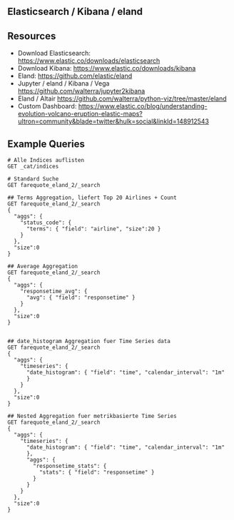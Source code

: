 ## Elasticsearch / Kibana / eland

## Resources

- Download Elasticsearch: https://www.elastic.co/downloads/elasticsearch
- Download Kibana: https://www.elastic.co/downloads/kibana
- Eland: https://github.com/elastic/eland
- Jupyter / eland / Kibana / Vega https://github.com/walterra/jupyter2kibana
- Eland / Altair https://github.com/walterra/python-viz/tree/master/eland
- Custom Dashboard: https://www.elastic.co/blog/understanding-evolution-volcano-eruption-elastic-maps?ultron=community&blade=twitter&hulk=social&linkId=148912543

## Example Queries

```
# Alle Indices auflisten
GET _cat/indices

# Standard Suche
GET farequote_eland_2/_search

## Terms Aggregation, liefert Top 20 Airlines + Count
GET farequote_eland_2/_search
{
  "aggs": {
    "status_code": {
      "terms": { "field": "airline", "size":20 }
    }
  },
  "size":0
}

## Average Aggregation
GET farequote_eland_2/_search
{
  "aggs": {
    "responsetime_avg": {
      "avg": { "field": "responsetime" }
    }
  },
  "size":0
}


## date_histogram Aggregation fuer Time Series data
GET farequote_eland_2/_search
{
  "aggs": {
    "timeseries": {
      "date_histogram": { "field": "time", "calendar_interval": "1m"
      }
    }
  },
  "size":0
}

## Nested Aggregation fuer metrikbasierte Time Series
GET farequote_eland_2/_search
{
  "aggs": {
    "timeseries": {
      "date_histogram": { "field": "time", "calendar_interval": "1m"
      },
      "aggs": {
        "responsetime_stats": {
          "stats": { "field": "responsetime" }
        }
      }
    }
  },
  "size":0
}
```



